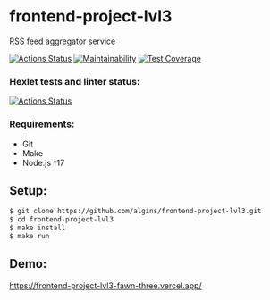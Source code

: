 # frontend-project-lvl3
RSS feed aggregator service

[![Actions Status](https://github.com/algins/frontend-project-lvl3/workflows/CI/badge.svg)](https://github.com/algins/frontend-project-lvl3/actions)
[![Maintainability](https://api.codeclimate.com/v1/badges/079ecad19e2be2065f7d/maintainability)](https://codeclimate.com/github/algins/frontend-project-lvl3/maintainability)
[![Test Coverage](https://api.codeclimate.com/v1/badges/079ecad19e2be2065f7d/test_coverage)](https://codeclimate.com/github/algins/frontend-project-lvl3/test_coverage)

### Hexlet tests and linter status:
[![Actions Status](https://github.com/algins/frontend-project-lvl3/workflows/hexlet-check/badge.svg)](https://github.com/algins/frontend-project-lvl3/actions)

### Requirements:
* Git
* Make
* Node.js ^17

## Setup:
```sh
$ git clone https://github.com/algins/frontend-project-lvl3.git
$ cd frontend-project-lvl3
$ make install
$ make run
```

## Demo:
https://frontend-project-lvl3-fawn-three.vercel.app/
